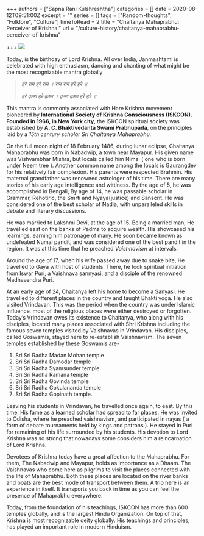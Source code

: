 +++
authors = ["Sapna Rani Kulshreshtha"]
categories = []
date = 2020-08-12T09:51:00Z
excerpt = ""
series = []
tags = ["Random-thoughts", "Folklore", "Culture"]
timeToRead = 2
title = "Chaitanya Mahaprabhu: Perceiver of Krishna."
url = "/culture-history/chaitanya-mahaorabhu-perceiver-of-krishna"

+++
![](/images/chaitanya-mahaprabhu-calendar-scan.jpg)

Today, is the birthday of Lord Krishna. All over India, Janmashtami is celebrated with high enthusiasm, dancing and chanting of what might be the most recognizable mantra globally

> _हरे राम हरे राम । राम राम हरे हरे ॥_
>
> _हरे कृष्ण हरे कृष्ण । कृष्ण कृष्ण हरे हरे ॥_

This mantra is commonly associated with Hare Krishna movement pioneered by **International Society of Krishna Consciousness (ISKCON). Founded in 1966, in New York city,** the ISKCON spiritual society was established by **A. C. Bhaktivedanta Swami Prabhupada**, on the principles laid by a _15th century scholar Sri Chaitanya Mahaprabhu._

On the full moon night of 18 February 1486, during lunar eclipse, Chaitanya Mahaprabhu was born in Nabadwip, a town near Mayapur. His given name was Vishvambhar Mishra, but locals called him Nimai ( one who is born under Neem tree ). Another common name among the locals is Gaurangdev for his relatively fair complexion. His parents were respected Brahmin. His maternal grandfather was renowned astrologer of his time. There are many stories of his early age intelligence and wittiness. By the age of 5, he was accomplished in Bengali, By age of 14, he was passable scholar in Grammar, Rehotiric, the Smrti and Nyaya(justice) and Sanscrit. He was considered one of the best scholar of Nadia, with unparalleled skills in debate and literary discussions.

He was married to Lakshmi Devi, at the age of 15. Being a married man, He travelled east on the banks of Padma to acquire wealth. His showcased his learnings, earning him patronage of many. He soon became known as undefeated Numai pandit, and was considered one of the best pandit in the region. It was at this time that he preached _Vaishnavism_ at intervals.

Around the age of 17, when his wife passed away due to snake bite, He travelled to Gaya with host of students. There, he took spiritual initiation from Iswar Puri, a Vaishnava sannyasi, and a disciple of the renowned Madhavendra Puri.

At an early age of 24, Chaitanya left his home to become a Sanyasi. He travelled to different places in the country and taught Bhakti yoga. He also visited Vrindavan. This was the period when the country was under Islamic influence, most of the religious places were either destroyed or forgotten. Today’s Vrindavan owes its existence to Chaitanya, who along with his disciples, located many places associated with Shri Krishna including the famous seven temples visited by Vaishnavas in Vrindavan. His disciples, called Goswamis, stayed here to re-establish Vaishnavism. The seven temples established by these Goswamis are-

1. Sri Sri Radha Madan Mohan temple
2. Sri Sri Radha Damodar temple
3. Sri Sri Radha Syamsunder temple
4. Sri Sri Radha Ramana temple
5. Sri Sri Radha Govinda temple
6. Sri Sri Radha Gokulananda temple
7. Sri Sri Radha Gopinath temple.

Leaving his students in Vrindavan, he travelled once again, to east. By this time, His fame as a learned scholar had spread to far places. He was invited to Odisha, where he preached vaishnavism, and participated in nayas ( a form of debate tournaments held by kings and patrons ). He stayed in Puri for remaining of his life surrounded by his students. His devotion to Lord Krishna was so strong that nowadays some considers him a reincarnation of Lord Krishna.

Devotees of Krishna today have a great affection to the Mahaprabhu. For them, The Nabadwip and Mayapur, holds as importance as a Dhaam. The Vaishnavas who come here as pilgrims to visit the places connected with the life of Mahaprabhu. Both these places are located on the river banks and boats are the best mode of transport between them. A trip here is an experience in itself. It transports you back in time as you can feel the presence of Mahaprabhu everywhere.

Today, from the foundation of his teachings, ISKCON has more than 600 temples globally, and is the largest Hindu Organization. On top of that, Krishna is most recognizable deity globally. His teachings and principles, has played an important role in modern Hinduism.